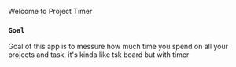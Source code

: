Welcome to Project Timer

### `Goal`

Goal of this app is to messure how much time you spend on all your projects and task, it's kinda like tsk board but with timer
